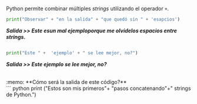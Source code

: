 Python permite combinar múltiples _strings_ utilizando el operador `+`.

``` python
print("Observar" + "en la salida" + "que quedó sin " + 'esapcios')

```

**_Salida >> Este esun mal ejemploporque me olvidelos espacios entre strings._**

``` python

print("Este " +  'ejemplo' + " se lee mejor, no?")

```

**_Salida >> Este ejemplo se lee mejor, no?_**


<br>
:memo: **Cómo será la salida de este código?**<br>
``` python
print ("Estos son mis primeros"+ "pasos concatenando"+" strings de Python.")

```
